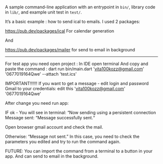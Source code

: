 A sample command-line application with an entrypoint in `bin/`, library code
in `lib/`, and example unit test in `test/`.

It’s a basic example : how to send ical to emails.
I used 2 packages:

https://pub.dev/packages/ical For calendar generation

And 

https://pub.dev/packages/mailer for send to email in background 


_____________



For test app you need open project :
In IDE open terminal 
And copy and paste the command : dart run bin/main.dart 'vita100kozz@gmail.com' '0677019164Qwe' --attach 'test.ics' 

IMPORTANT!!!!!! If you want to get a message - edit login and  password  Gmail to your credentials: edit this 'vita100kozz@gmail.com' '0677019164Qwe'
 

After change you need  run app:

IF ok - You will see  in terminal:
 “Now sending using a persistent connection
Message sent: “Message successfully sent.“


Open browser gmail account and check the mail.



Otherwise: “Message not sent.”
In this case, you need to check the parameters you edited and try to run the command again.

FUTURE: You can import the command from a terminal to a button in your app. And can send to email in the background. 




